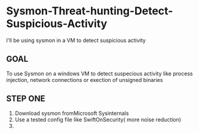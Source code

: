 # Sysmon-Threat-hunting-Detect-Suspicious-Activity
I'll be using sysmon in a VM to detect suspicious activity
## GOAL
 To use Sysmon on a windows VM to detect suspecious activity like process injection, network connections or exection of unsigned binaries 
## STEP ONE 
1. Download sysmon fromMicrosoft Sysinternals
2. Use a tested config file like SwiftOnSecurity( more noise reduction)
3. 
